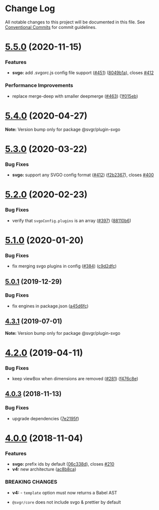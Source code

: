 # Change Log

All notable changes to this project will be documented in this file.
See [Conventional Commits](https://conventionalcommits.org) for commit guidelines.

# [5.5.0](https://github.com/gregberge/svgr/tree/master/packages/plugin-svgo/compare/v5.4.0...v5.5.0) (2020-11-15)


### Features

* **svgo:** add .svgorc.js config file support ([#451](https://github.com/gregberge/svgr/tree/master/packages/plugin-svgo/issues/451)) ([8049b1a](https://github.com/gregberge/svgr/tree/master/packages/plugin-svgo/commit/8049b1a63603672096892b6ab3d303580c2f303f)), closes [#412](https://github.com/gregberge/svgr/tree/master/packages/plugin-svgo/issues/412)


### Performance Improvements

* replace merge-deep with smaller deepmerge ([#463](https://github.com/gregberge/svgr/tree/master/packages/plugin-svgo/issues/463)) ([1f015eb](https://github.com/gregberge/svgr/tree/master/packages/plugin-svgo/commit/1f015eb16fca093a08b012236dc83623f7bcce55))





# [5.4.0](https://github.com/gregberge/svgr/tree/master/packages/plugin-svgo/compare/v5.3.1...v5.4.0) (2020-04-27)

**Note:** Version bump only for package @svgr/plugin-svgo





# [5.3.0](https://github.com/gregberge/svgr/tree/master/packages/plugin-svgo/compare/v5.2.0...v5.3.0) (2020-03-22)


### Bug Fixes

* **svgo:** support any SVGO config format ([#412](https://github.com/gregberge/svgr/tree/master/packages/plugin-svgo/issues/412)) ([f2b2367](https://github.com/gregberge/svgr/tree/master/packages/plugin-svgo/commit/f2b2367389fda20baba6e0a5e884e7f7fe29a3ed)), closes [#400](https://github.com/gregberge/svgr/tree/master/packages/plugin-svgo/issues/400)





# [5.2.0](https://github.com/gregberge/svgr/tree/master/packages/plugin-svgo/compare/v5.1.0...v5.2.0) (2020-02-23)


### Bug Fixes

* verify that `svgoConfig.plugins` is an array ([#397](https://github.com/gregberge/svgr/tree/master/packages/plugin-svgo/issues/397)) ([88110b6](https://github.com/gregberge/svgr/tree/master/packages/plugin-svgo/commit/88110b6eb4d93ded68ca2de05cc82654dfac977d))





# [5.1.0](https://github.com/gregberge/svgr/tree/master/packages/plugin-svgo/compare/v5.0.1...v5.1.0) (2020-01-20)


### Bug Fixes

* fix merging svgo plugins in config ([#384](https://github.com/gregberge/svgr/tree/master/packages/plugin-svgo/issues/384)) ([c9d2dfc](https://github.com/gregberge/svgr/tree/master/packages/plugin-svgo/commit/c9d2dfcb8d4da55eb21a13507c87d9e549a86e7e))





## [5.0.1](https://github.com/gregberge/svgr/tree/master/packages/plugin-svgo/compare/v5.0.0...v5.0.1) (2019-12-29)


### Bug Fixes

* fix engines in package.json ([a45d6fc](https://github.com/gregberge/svgr/tree/master/packages/plugin-svgo/commit/a45d6fc8b43402bec60ed4e9273f90fdc65a23a7))





## [4.3.1](https://github.com/gregberge/svgr/tree/master/packages/plugin-svgo/compare/v4.3.0...v4.3.1) (2019-07-01)

**Note:** Version bump only for package @svgr/plugin-svgo





# [4.2.0](https://github.com/gregberge/svgr/tree/master/packages/plugin-svgo/compare/v4.1.0...v4.2.0) (2019-04-11)


### Bug Fixes

* keep viewBox when dimensions are removed ([#281](https://github.com/gregberge/svgr/tree/master/packages/plugin-svgo/issues/281)) ([f476c8e](https://github.com/gregberge/svgr/tree/master/packages/plugin-svgo/commit/f476c8e))





## [4.0.3](https://github.com/gregberge/svgr/compare/v4.0.2...v4.0.3) (2018-11-13)


### Bug Fixes

* upgrade dependencies ([7e2195f](https://github.com/gregberge/svgr/commit/7e2195f))





# [4.0.0](https://github.com/gregberge/svgr/compare/v3.1.0...v4.0.0) (2018-11-04)


### Features

* **svgo:** prefix ids by default ([06c338d](https://github.com/gregberge/svgr/commit/06c338d)), closes [#210](https://github.com/gregberge/svgr/issues/210)
* **v4:** new architecture ([ac8b8ca](https://github.com/gregberge/svgr/commit/ac8b8ca))


### BREAKING CHANGES

* **v4:** - `template` option must now returns a Babel AST
- `@svgr/core` does not include svgo & prettier by default
